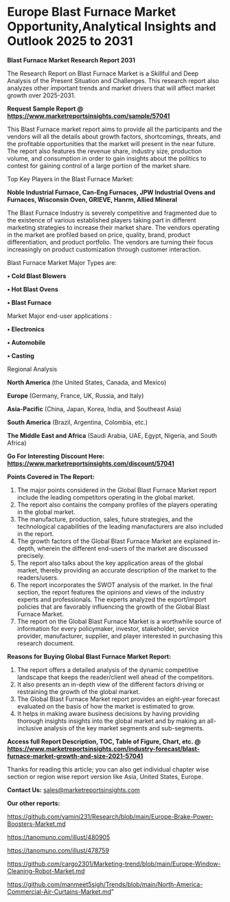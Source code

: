 # Europe Blast Furnace Market Opportunity,Analytical Insights and Outlook 2025 to 2031

<strong>Blast Furnace Market Research Report 2031</strong>

The Research Report on Blast Furnace Market is a Skillful and Deep Analysis of the Present Situation and Challenges. This research report also analyzes other important trends and market drivers that will affect market growth over 2025-2031.

<strong>Request Sample Report @ <a href=https://www.marketreportsinsights.com/sample/57041>https://www.marketreportsinsights.com/sample/57041</a></strong>

This Blast Furnace market report aims to provide all the participants and the vendors will all the details about growth factors, shortcomings, threats, and the profitable opportunities that the market will present in the near future. The report also features the revenue share, industry size, production volume, and consumption in order to gain insights about the politics to contest for gaining control of a large portion of the market share.

Top Key Players in the Blast Furnace Market:

<strong>Noble Industrial Furnace, Can-Eng Furnaces, JPW Industrial Ovens and Furnaces, Wisconsin Oven, GRIEVE, Hanrm, Allied Mineral</strong>

The Blast Furnace Industry is severely competitive and fragmented due to the existence of various established players taking part in different marketing strategies to increase their market share. The vendors operating in the market are profiled based on price, quality, brand, product differentiation, and product portfolio. The vendors are turning their focus increasingly on product customization through customer interaction.

Blast Furnace Market Major Types are:

<strong>• Cold Blast Blowers

• Hot Blast Ovens

• Blast Furnace</strong>

Market Major end-user applications :

<strong>• Electronics

• Automobile

• Casting</strong>

Regional Analysis

</u><strong><b>North America</b></strong> (the United States, Canada, and Mexico)

<strong><b>Europe </b></strong>(Germany, France, UK, Russia, and Italy)

<strong><b>Asia-Pacific</b></strong> (China, Japan, Korea, India, and Southeast Asia)

<strong><b>South America</b></strong> (Brazil, Argentina, Colombia, etc.)

<strong><b>The Middle East and Africa</b></strong> (Saudi Arabia, UAE, Egypt, Nigeria, and South Africa)

<strong>Go For Interesting Discount Here: <a href=https://www.marketreportsinsights.com/discount/57041>https://www.marketreportsinsights.com/discount/57041</a></strong>

<strong>Points Covered in The Report:</strong>
<ol>
  <li>The major points considered in the Global Blast Furnace Market report include the leading competitors operating in the global market.</li>
  <li>The report also contains the company profiles of the players operating in the global market.</li>
  <li>The manufacture, production, sales, future strategies, and the technological capabilities of the leading manufacturers are also included in the report.</li>
  <li>The growth factors of the Global Blast Furnace Market are explained in-depth, wherein the different end-users of the market are discussed precisely.</li>
  <li>The report also talks about the key application areas of the global market, thereby providing an accurate description of the market to the readers/users.</li>
  <li>The report incorporates the SWOT analysis of the market. In the final section, the report features the opinions and views of the industry experts and professionals. The experts analyzed the export/import policies that are favorably influencing the growth of the Global Blast Furnace Market.</li>
  <li>The report on the Global Blast Furnace Market is a worthwhile source of information for every policymaker, investor, stakeholder, service provider, manufacturer, supplier, and player interested in purchasing this research document.</li>
</ol>
<strong>Reasons for Buying Global Blast Furnace Market Report:</strong>

<ol>
  <li>The report offers a detailed analysis of the dynamic competitive landscape that keeps the reader/client well ahead of the competitors.</li>
  <li>It also presents an in-depth view of the different factors driving or restraining the growth of the global market.</li>
  <li>The Global Blast Furnace Market report provides an eight-year forecast evaluated on the basis of how the market is estimated to grow.</li>
  <li>It helps in making aware business decisions by having providing thorough insights insights into the global market and by making an all-inclusive analysis of the key market segments and sub-segments.</li>
</ol>
<strong>Access full Report Description, TOC, Table of Figure, Chart, etc. @ <a href=https://www.marketreportsinsights.com/industry-forecast/blast-furnace-market-growth-and-size-2021-57041>https://www.marketreportsinsights.com/industry-forecast/blast-furnace-market-growth-and-size-2021-57041</a></strong>


Thanks for reading this article; you can also get individual chapter wise section or region wise report version like Asia, United States, Europe.

<strong>Contact Us:</strong>
sales@marketreportsinsights.com

<strong>Our other reports:</strong>

<a href=https://github.com/yamini231/Research/blob/main/Europe-Brake-Power-Boosters-Market.md>https://github.com/yamini231/Research/blob/main/Europe-Brake-Power-Boosters-Market.md</a>

<a href=https://tanomuno.com/illust/480905>https://tanomuno.com/illust/480905</a>

<a href=https://tanomuno.com/illust/478759>https://tanomuno.com/illust/478759</a>

<a href=https://github.com/cargo2301/Marketing-trend/blob/main/Europe-Window-Cleaning-Robot-Market.md>https://github.com/cargo2301/Marketing-trend/blob/main/Europe-Window-Cleaning-Robot-Market.md</a>

<a href=https://github.com/manmeet5sigh/Trends/blob/main/North-America-Commercial-Air-Curtains-Market.md>https://github.com/manmeet5sigh/Trends/blob/main/North-America-Commercial-Air-Curtains-Market.md</a>"
